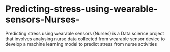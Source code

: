 # Predicting-stress-using-wearable-sensors-Nurses-
Predicting stress using wearable sensors (Nurses) is a Data science project that involves analysing nurse data collected from wearable sensor device to develop a machine learning model to predict stress from nurse activities
